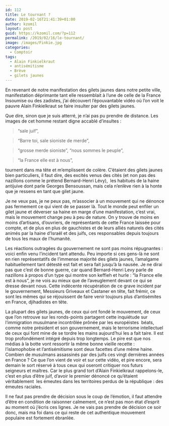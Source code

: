 ```yaml
---
id: 112
title: Le tournant ?
date: 2019-02-16T21:41:39+01:00
author: kzomil
layout: post
guid: https://kzomil.com/?p=112
permalink: /2019/02/16/le-tournant/
image: /images/Finkie.jpg
categories:
  - Comptoir
tags:
  - Alain Finkielkraut
  - antisémitisme
  - Brève
  - gilets jaunes
---
```

<p class="p1">
  <span class="s1">En revenant de notre manifestation des gilets jaunes dans notre petite ville, manifestation déprimante tant elle ressemblait à l’une de celle de la France Insoumise ou des zadistes, j’ai découvert l’épouvantable vidéo où l&rsquo;on voit le pauvre Alain Finkielkraut se faire insulter par des gilets jaunes.</span>
</p>

<p class="p1">
  <span class="s1">Que dire, sinon que je suis atterré, je n’ai pas pu prendre de distance. Les images de cet homme restant digne accablé d’insultes : </span>
</p>

> <span class="s1">“sale juif”, </span>

> <span class="s1">“Barre toi, sale sioniste de merde”, </span>

> <span class="s1">“grosse merde sioniste”, “nous sommes le peuple”, </span>

> <span class="s1">“la France elle est à nous”, </span>

<span class="s1">tournent dans ma tête et m’emplissent de colère. C’étaient des gilets jaunes bien particuliers, il faut dire, des excités venus des cités (et non pas des nazillons comme le prétend Bernard-Henri Lévy),</span><span class="s1"><span class="Apple-converted-space">&nbsp; </span></span><span class="s1">les habitués de la haine antijuive dont parle Georges Bensoussan, mais cela n’enlève rien à la honte que je ressens en tant que gilet jaune.</span>

<p class="p1">
  <span class="s1">Je ne veux pas, je ne peux pas, m&rsquo;associer à un mouvement qui ne dénonce pas fermement ce qui vient de se passer là. Tout le monde peut enfiler un gilet jaune et déverser sa haine en marge d’une manifestation, c’est vrai, mais le mouvement change peu à peu de nature. On y trouve de moins en moins d’artisans, d&rsquo;ouvriers, de représentants de cette France laissée pour compte, et de plus en plus de gauchistes et de leurs alliés naturels des cités animés par la haine d’Israël et des juifs, ces responsables depuis toujours de tous les maux de l’humanité.</span>
</p>

<p class="p1">
  <span class="s1">Les réactions outragées du gouvernement ne sont pas moins répugnantes : voici enfin venu l’incident tant attendu. Peu importe si ces gens-là ne sont en rien représentatifs de l’immense majorité des gilets jaunes, l’amalgame habituellement tant détesté est fait et sera fait jusqu&rsquo;à la nausée. Je ne dirai pas que c’est de bonne guerre, car quand Bernard-Henri Levy parle de nazillons à propos d’un type qui montre son keffieh et hurle : “la France elle est à nous”, je ne vois au mieux que de l’aveuglement devant ce qui se dresse devant nous. Cette indécente récupération de ce grave incident par le gouvernement, Messieurs Griveaux et Castaner en tête, fait frémir, ce sont les mêmes qui se réjouissent de faire venir toujours plus d’antisémites en France, djihadistes en tête.</span>
</p>

<p class="p1">
  <span class="s1">La plupart des gilets jaunes, de ceux qui ont fondé le mouvement, de ceux que l’on retrouve sur les ronds-points partagent cette inquiétude sur l’immigration musulmane incontrôlée prônée par les européistes</span><span class="s1"><span class="Apple-converted-space">&nbsp; </span></span><span class="s1">béats, comme notre président et son gouvernement, mais le terrorisme intellectuel de ceux qui font mine de se tordre les mains aujourd&rsquo;hui les a fait taire. Il est trop profondément intégré depuis trop longtemps. Le pire est que nos médias à la botte vont ressortir la même bonne vieille recette : l’islamophobie et l’antisémitisme sont deux facettes d’une même haine. Combien de musulmans assassinés par des juifs ces vingt dernières années en France ? Ce que l’on vient de voir et sur cette vidéo, et pire encore, sera demain le sort réservé à tous ceux qui oseront critiquer nos futurs seigneurs et maîtres. Car le plus grand tort d’Alain Finkielkraut rappelons-le, c’est en plus d’être juif, d’avoir le premier dénoncé ce qu’étaient véritablement</span><span class="s1"><span class="Apple-converted-space">&nbsp; </span></span><span class="s1">les émeutes dans les territoires perdus de la république : des émeutes raciales.</span>
</p>

<p class="p1">
  <span class="s1">Il ne faut pas prendre de décision sous le coup de l’émotion, il faut attendre d’être en condition de raisonner calmement, ce n’est pas mon état d’esprit au moment où j’écris ces lignes. Je ne vais pas prendre de décision ce soir donc, mais ma foi dans ce qui reste de cet authentique mouvement populaire est fortement ébranlée. </span>
</p>
